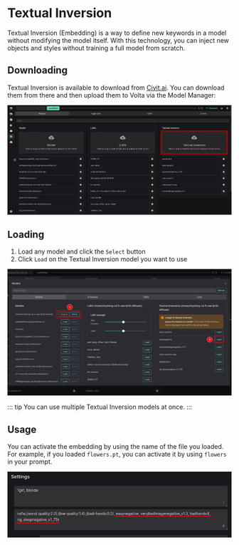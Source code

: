 # Textual Inversion

Textual Inversion (Embedding) is a way to define new keywords in a model without modifying the model itself. With this technology, you can inject new objects and styles without training a full model from scratch.

## Downloading

Textual Inversion is available to download from [Civit.ai](https://civit.ai/). You can download them from there and then upload them to Volta via the Model Manager:

![Textual Inversion](../static/basics/textual-inversion-download.webp)

## Loading

1. Load any model and click the `Select` button
2. Click `Load` on the Textual Inversion model you want to use

![Textual Inversion](../static/basics/textual-inversion-load.webp)

::: tip
You can use multiple Textual Inversion models at once.
:::

## Usage

You can activate the embedding by using the name of the file you loaded. For example, if you loaded `flowers.pt`, you can activate it by using `flowers` in your prompt.

![Textual Inversion](../static/basics/textual-inversion-usage.webp)
